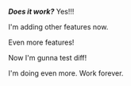 ***Does it work?***
Yes!!!

I'm adding other features now.

Even more features!

Now I'm gunna test diff!

I'm doing even more. Work forever.
